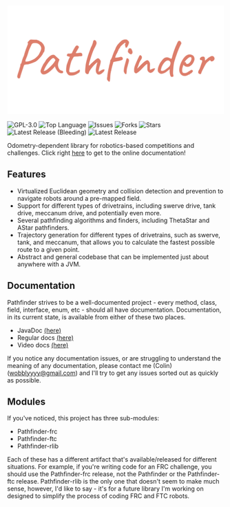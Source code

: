 ![Pathfinder Logo](logo.png)

![GPL-3.0](https://img.shields.io/github/license/Wobblyyyy/Pathfinder)
![Top Language](https://img.shields.io/github/languages/top/wobblyyyy/Pathfinder)
![Issues](https://img.shields.io/github/issues/Wobblyyyy/Pathfinder)
![Forks](https://img.shields.io/github/forks/Wobblyyyy/Pathfinder)
![Stars](https://img.shields.io/github/stars/Wobblyyyy/Pathfinder)
![Latest Release (Bleeding)](https://img.shields.io/github/v/release/wobblyyyy/Pathfinder?include_prereleases)
![Latest Release](https://img.shields.io/github/v/release/wobblyyyy/Pathfinder)

Odometry-dependent library for robotics-based competitions and challenges.
Click right [here](https://wobblyyyy.github.io/docs/pathfinder/quickstart.html) 
to get to the online documentation!

## Features
- Virtualized Euclidean geometry and collision detection and prevention to
  navigate robots around a pre-mapped field.
- Support for different types of drivetrains, including swerve drive, tank
  drive, meccanum drive, and potentially even more.
- Several pathfinding algorithms and finders, including ThetaStar and AStar
  pathfinders.
- Trajectory generation for different types of drivetrains, such as swerve,
  tank, and meccanum, that allows you to calculate the fastest possible route
  to a given point.
- Abstract and general codebase that can be implemented just about anywhere
  with a JVM.
  
## Documentation
Pathfinder strives to be a well-documented project - every method, class,
field, interface, enum, etc - should all have documentation. Documentation, in
its current state, is available from either of these two places.
- JavaDoc [(here)](https://wobblyyyy.github.io/JavaDocs/Pathfinder/)
- Regular docs [(here)](https://wobblyyyy.github.io/docs/pathfinder/quickstart.html)
- Video docs [(here)](https://wobblyyyy.github.io/docs/pathfinder/videos.html)

If you notice any documentation issues, or are struggling to understand the
meaning of any documentation, please contact me (Colin) (wobblyyyy@gmail.com)
and I'll try to get any issues sorted out as quickly as possible.
  
## Modules
If you've noticed, this project has three sub-modules:
- Pathfinder-frc
- Pathfinder-ftc
- Pathfinder-rlib

Each of these has a different artifact that's available/released for different
situations. For example, if you're writing code for an FRC challenge, you
should use the Pathfinder-frc release, not the Pathfinder or the
Pathfinder-ftc release. Pathfinder-rlib is the only one that doesn't seem to
make much sense, however, I'd like to say - it's for a future library I'm
working on designed to simplify the process of coding FRC and FTC robots.
